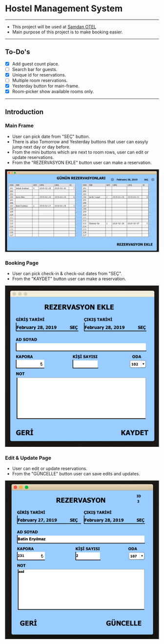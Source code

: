 # Hostel Management System
---
* This project will be used at [Şamdan OTEL](http://samdanotel.com)
* Main purpose of this project is to make booking easier.
---
## To-Do's
  - [x] Add guest count place.
  - [ ] Search bar for guests.
  - [x] Unique id for reservations.
  - [ ] Multiple room reservations.
  - [x] Yesterday button for main-frame.
  - [x] Room-picker show available rooms only.

---
## Introduction
### Main Frame
  - User can pick date from "SEÇ" button.
  - There is also Tomorrow and Yesterday buttons that user can easyly jump next day or day before.
  - From the mini buttons which are next to room rows, user can edit or update reservations.
  - From the "REZERVASYON EKLE" button user can make a reservation.

  ![Image of MainFrame](/pics/MainFrame.png)
### Booking Page
  - User can pick check-in & check-out dates from "SEÇ".
  - From the "KAYDET" button user can make a reservation.

  ![Image of RezervasyonEkle](/pics/RezervasyonEkle.png)
### Edit & Update Page
  - User can edit or update reservations.
  - From the "GÜNCELLE" button user can save edits and updates.

  ![Image of Rezervasyon](/pics/Rezervasyon.png)
